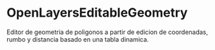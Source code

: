 # OpenLayersEditableGeometry
Editor de geometria de poligonos a partir de edicion de coordenadas, rumbo y distancia basado en una tabla dinamica.
